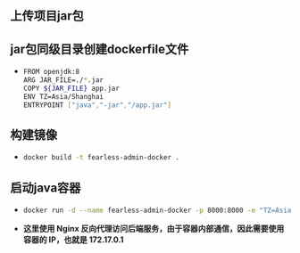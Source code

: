 ## 上传项目jar包

## jar包同级目录创建dockerfile文件

* ```bash
  FROM openjdk:8
  ARG JAR_FILE=./*.jar
  COPY ${JAR_FILE} app.jar
  ENV TZ=Asia/Shanghai
  ENTRYPOINT ["java","-jar","/app.jar"]
  ```

## 构建镜像

* ```bash
  docker build -t fearless-admin-docker .
  ```

## 启动java容器

* ```bash
  docker run -d --name fearless-admin-docker -p 8000:8000 -e "TZ=Asia/Shanghai" -e DB_HOST=172.17.0.1 -e DB_PWD=mysql -e REDIS_HOST=172.17.0.1 -e REDIS_PWD=redis -v /home/docker/project/fearless-admin/data/:/home/lijin/project/fearless-admin/ -v /home/docker/project/fearless-admin/log/:/log/ fearless-admin-docker
  ```

* **这里使用 Nginx 反向代理访问后端服务，由于容器内部通信，因此需要使用容器的 IP，也就是 172.17.0.1**